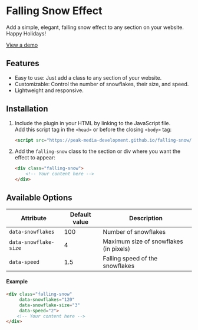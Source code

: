 # Falling Snow Effect

Add a simple, elegant, falling snow effect to any section on your website. Happy Holidays!

[View a demo](https://peak-media-development.github.io/falling-snow/demo/demo.html)


## Features

- Easy to use: Just add a class to any section of your website.
- Customizable: Control the number of snowflakes, their size, and speed.
- Lightweight and responsive.


## Installation

1. Include the plugin in your HTML by linking to the JavaScript file.  
   Add this script tag in the `<head>` or before the closing `<body>` tag:

   ```html
   <script src="https://peak-media-development.github.io/falling-snow/script.js" defer></script>

2. Add the `falling-snow` class to the section or div where you want the effect to appear:

    ```html
    <div class="falling-snow">
        <!-- Your content here -->
    </div>


## Available Options

| Attribute            | Default value | Description                              |
|----------------------|---------------|------------------------------------------|
| `data-snowflakes`    | 100           | Number of snowflakes                    |
| `data-snowflake-size`| 4             | Maximum size of snowflakes (in pixels)  |
| `data-speed`         | 1.5             | Falling speed of the snowflakes         |


#### Example

```html
<div class="falling-snow" 
     data-snowflakes="120" 
     data-snowflake-size="3" 
     data-speed="2">
    <!-- Your content here -->
</div>
